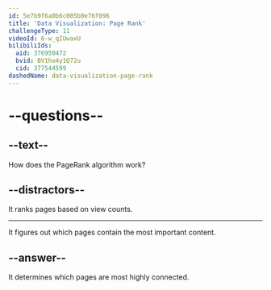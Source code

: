 ```yaml
---
id: 5e7b9f6a0b6c005b0e76f096
title: 'Data Visualization: Page Rank'
challengeType: 11
videoId: 6-w_qIUwaxU
bilibiliIds:
  aid: 376950472
  bvid: BV1ho4y1Q72u
  cid: 377544599
dashedName: data-visualization-page-rank
---
```


# --questions--

## --text--

How does the PageRank algorithm work?

## --distractors--

It ranks pages based on view counts.

---

It figures out which pages contain the most important content.

## --answer--

It determines which pages are most highly connected.

